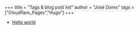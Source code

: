 +++
title = "Tags & blog post list"
author = "José Dores"
tags = ["Cloudflare_Pages","Hugo"]
+++

- [Hello world](/posts/hello-world/)
